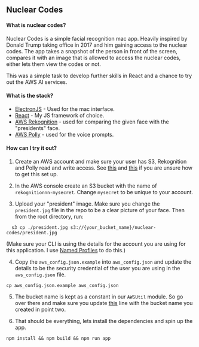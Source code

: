 ## Nuclear Codes

#### What is nuclear codes?

Nuclear Codes is a simple facial recognition mac app. Heavily inspired
by Donald Trump taking office in 2017 and him gaining access to the nuclear codes.
The app takes a snapshot of the person in front of the screen,
compares it with an image that is allowed to access the nuclear codes, either lets them view the codes or not.

This was a simple task to develop further skills in React and a chance to try out the AWS AI services.

#### What is the stack?

- [ElectronJS](http://electron.atom.io/) - Used for the mac interface.
- [React](https://facebook.github.io/react/) - My JS framework of choice.
- [AWS Rekognition](https://aws.amazon.com/de/rekognition/) - used for comparing the given face with the "presidents" face.
- [AWS Polly](https://aws.amazon.com/polly/) - used for the voice prompts.

#### How can I try it out?

1. Create an AWS account and make sure your user has S3, Rekognition and Polly read and write access. See [this](https://aws.amazon.com/account/) and [this](http://docs.aws.amazon.com/IAM/latest/UserGuide/access_permissions.html) if you are unsure how to get this set up.

2. In the AWS console create an S3 bucket with the name of `rekognitionnn-mysecret`. Change `mysecret` to be unique to your account.

3. Upload your "president" image. Make sure you change the `president.jpg` file in the repo to be a clear picture of your face.
Then from the root directory, run:
  ```
    s3 cp ./president.jpg s3://{your_bucket_name}/nuclear-codes/president.jpg
  ```
  (Make sure your CLI is using the details for the account you are using for this application. I use [Named Profiles](http://docs.aws.amazon.com/cli/latest/userguide/cli-chap-getting-started.html#cli-multiple-profiles) to do this.)

4. Copy the `aws_config.json.example` into `aws_config.json` and update the details to be the security credential of the user you are using in the `aws_config.json` file.

```
cp aws_config.json.example aws_config.json
```

5. The bucket name is kept as a constant in our `AWSUtil` module. So go over there and make sure you update [this](https://github.com/simonfl3tcher/nuclear-codes/blob/master/src/utils/awsUtil.js#L8) line with the bucket name you created in point two.

6. That should be everything, lets install the dependencies and spin up the app.
```
npm install && npm build && npm run app
```
